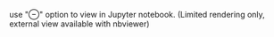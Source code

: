 use "⊖" option to view in Jupyter notebook. 
(Limited rendering only, external view available with nbviewer)
